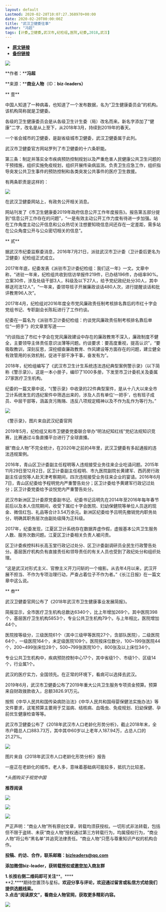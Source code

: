 ```yaml
---
layout: default
Lastmod: 2020-02-28T10:07:27.368970+00:00
date: 2020-02-20T00:00:00Z
title: "武汉卫健委往事"
author: "冯超"
tags: [计委,卫健委,武汉市,纪检组,医院,纪委,2018,武汉]
---
```


* [**原文链接**](http://mp.weixin.qq.com/s?__biz=MzIyNzEyNTYyNA==&amp;mid=2650023175&amp;idx=1&amp;sn=d762de23c6af9435f70b7fe97ede1395&amp;chksm=f0657510c712fc065225ce6afb926765ac873a96f71e17e09ee4a469d8c2a0cb62b833be7d13#rd)
* [**备份链接**](http://archive.is/PR020)


![](/images/post/b4a4c9c86e04d1f7bb26e73281f96157.jpg)

**作者：****冯超**

**来源：******商业人物****（ID：****biz-leaders）****

  

  

** 壹**

中国人知道了一种病毒，也知道了一个发布数据，名为“卫生健康委员会”的机构。该机构简称就是卫健委。

各级的卫生健康委员会是从各级卫生计生委（局）改名而来。新名字添加了“健康”二字，改名是从上至下，从2018年3月，持续到2019年的春天。

一个省会城市的卫健委，是副省级城市卫健委，武汉卫健委属于此列。

武汉市卫健委官方网站罗列了市卫健委的十六条职能。

第三条：制定并落实全市疾病预防控制规划以及严重危害人民健康公共卫生问题的干预措施，组织实施免疫规划，组织开展传染病监测。负责卫生应急工作，组织指导突发公共卫生事件的预防控制和各类突发公共事件的医疗卫生救援。

有两条职责是这样的：

![](/images/post/5b3ff18651345b26e7ad2cfeee5424a0.jpg)

在武汉卫健委网站上，有政务公开相关消息。

网站刊发了《市卫生健康委2019年政府信息公开工作年度报告》。报告第五部分提到“信息公开工作存在的问题”，“一是有效主动公开工作力度有待进一步加强。站在工作角度主动公开信息和公众热切关注想要知晓信息间还存在一定差距，需多站在公众角度公开与公众密切相关的信息”。

  

** 贰**

据武汉市纪委监察委消息，2016年7月21日，派驻武汉市卫计委（卫计委后更名为卫健委）纪检组正式成立。

2017年年底，纪委发表《派驻市卫计委纪检组：我们这一年》一文。文章中称，“进驻一年来，纪检组共收到信访举报件219件，已办结196件，办结率90%。立案30件，涉及处级干部3人，科级及以下27人，给予党纪政纪处分30人，其中移送司法12人”，“一年来，委领导班子开展廉政谈话480人次，进行提醒谈话和批评教育96人次”。

2017年4月，纪检组对2016年度全市党风廉政责任制考核排名靠后的市红十字会党组书记、专职副会长陈耘进行了工作约谈。

纪委在一篇名为《派驻市卫计委纪检组：约谈党风廉政责任制考核排名靠后单位“一把手”》的文章里写道——

“约谈指出了市红十字会在党风廉政建设中存在的廉政教育不深入，廉政制度不健全，主要领导主体责任意识淡薄等问题。约谈要求：要高度重视，提高认识”，“要吸取教训，深刻反思，深挖细查廉政教育、作风建设等方面存在的问题，建立健全有效管用的长效机制，促进干部干净干事，奋发有为”。

2018年，纪检组编写了《武汉市卫生计生系统违法违纪典型案例警示录》（以下简称《警示录》）。这是一本小册子，编印了1000多册，下发至市卫计委机关及委属27家医疗卫生机构。

纪委的一篇文章中说，“《警示录》中收录的22件典型案件，是从十八大以来全市卫计系统发生的违纪案件中筛选出来的，涉及人员有单位‘一把手’，也有班子成员、中层干部等，涵盖贪污贿赂、违反八项规定精神以及不作为乱作为等行为。”

![](/images/post/d8acf81d83e6af5aa1f1394a757178f3.jpg)

《警示录》，图片来自武汉纪委官网  

2019年5月，纪检组又和市卫健委党委联合举办“明法纪知红线”党纪法规知识竞赛，比赛通过斗鱼直播平台进行了全球直播。

据“商业人物”不完全统计，在2020年之前的4年里，武汉卫健委有多起通报的违法违规案例。

2016年，青山区卫计委副主任程明等人违规接受业务往来企业吃请问题。2015年11月29日至12月2日，区卫计委副主任程明、市九医院副院长黄建军、西药房行政副主任谈悦等人赴天津考察期间，四次违规接受业务往来企业的宴请。2016年6月7日，青山区纪委给予程明党内严重警告处分；区卫计委给予黄建军行政记过处分；区卫计委党委给予谈悦党内严重警告处分。

武汉市新洲区卫计委原党委副书记、纪委书记吕明先在2014年至2016年每年春节前后以及本人住院期间，收受下属红十字会医院、妇幼保健院等单位人员送的现金、微信红包、礼品等合计3.54万余元。新洲区纪委给予吕明先撤销党内职务处分，明确其职务层次由副处级降为正科级。

2017年，纪委发现，江夏区卫计系统存在数据弄虚作假，虚报基本公共卫生服务人数、服务次数问题。江夏区卫计委相关负责人被问责。

区卫计委疾控科科长高玉堂行政记过处分、区卫计委副调研员全民生行政警告处分。基层医疗机构负有直接责任和领导责任的有关人员也受到了政纪处分和组织处理。

“这是武汉对形式主义、官僚主义开刀问斩的一个缩影。从去年4月以来，武汉开展不担当、不作为专项治理行动，严查占着位子不作为者。”《长江日报》在一篇文章中这么说。

  

** 叁**

  

武汉卫健委官网公布了《2018年武汉市卫生健康事业发展简报》。

  

简报显示，全市医疗卫生机构总数达6340个，比上年增加269个。其中医院398个，基层医疗卫生机构5853个，专业公共卫生机构79个。与上年相比，医院增加44个。

  

医院按等级分，三级医院61个（其中三级甲等医院27个，含部队医院），二级医院64个，一级医院164个，未定级医院109个。医院按床位数分，100~199张医院44个，200~499张床位28个，500~799张医院10个，800张及以上床位34个。

  

专业公共卫生机构中，疾病预防控制中心17个，其中省级1个、市级1个、区级14个，行业属1个。

  

武汉的医疗实力，全国领先。在正常的环境下，看病可以选择去武汉。

  

2019年6月，武汉市卫健委公布了2019年重大公共卫生服务专项资金预算。预算来自财政拨款收入，总额3826.91万元。

  

按照《中华人民共和国传染病防治法》《中华人民共和国母婴保健法实施办法》等文件要求，这笔预算主要用于艾滋病、结核病、血吸虫、免疫规划、妇幼保健、孕前优生健康检查等等。

  

武汉市卫健委公布了《2018年武汉市人口老龄化形势分析》，截止2018年末，全市户籍总人口883.73万，其中其中60岁以上老年人187.94万，占总人口的21.27%。

  

![](/images/post/54d66a76be0ca3dac670beb42d734f17.jpg)

图片来自《2018年武汉市人口老龄化形势分析》报告

  

一座正在老龄化的城市。老人多，意味着基础病可能较多，抵抗力比较差。

  

_\*头图购买于视觉中国_  

  

  

  

  

  

  

  

  

  

**推荐阅读**

  

[![](/images/post/ad1fe8f658375a447133ed7bd79ba073.jpg)](http://mp.weixin.qq.com/s?__biz=MzIyNzEyNTYyNA==&mid=2650023139&idx=1&sn=d61780230cfac442034f57a1225650bb&chksm=f06574f4c712fde296ea8899316d0fdb74f85c293655493d0e66bbdbbe585678829958079fef&scene=21#wechat_redirect)

[![](/images/post/759d22272f30eee78452ecbcf11644c7.jpg)](http://mp.weixin.qq.com/s?__biz=MzIyNzEyNTYyNA==&mid=2650023113&idx=1&sn=57b0cfbdefe62e6b190f7415956538ef&chksm=f06574dec712fdc8f35b71ac3f90b5cd19601fcc21c9351dc5c355b10c80cb484f300142b514&scene=21#wechat_redirect)

[![](/images/post/fea6f9fe5920456b77846903c81f2e2f.jpg)](http://mp.weixin.qq.com/s?__biz=MzIyNzEyNTYyNA==&mid=2650023090&idx=1&sn=ea1417d4a377dc16a6b64215f11ba9de&chksm=f06574a5c712fdb391680b335537c6068a1980ee2dabe625d52c204a8aa941677c0ae7c4d5f9&scene=21#wechat_redirect)

严正声明：“商业人物”所有原创文章，转载均须获授权。一切形式非法转载，包括但不限于盗转、未获“商业人物”授权通过第三方转载行为，均属侵权行为，“商业人物”将公布“黑名单”并追究法律责任。“商业人物”只愿与尊重知识产权的机构合作。

  

**投稿、约访、合作，联系邮箱：bizleaders@qq.com**

**添加微信biz-leader，获转载授权或邀您加入商友群**

**1.**长按右侧二维码即可关注******。****  
**2.****期待您置顶与星标。****欢迎分享与评论，欢迎通过留言或私信方式给我们提供选题线索**。  
**3.点击“阅读原文”，看商业人物官网，获取更多精彩内容**。**

![](/images/post/7e38fc7f97f96b3c934b6988973eafed.jpg)

